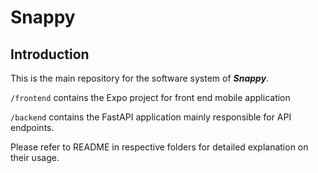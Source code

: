 # Snappy

## Introduction

This is the main repository for the software system of **_Snappy_**.

`/frontend` contains the Expo project for front end mobile application

`/backend` contains the FastAPI application mainly responsible for API endpoints.

Please refer to README in respective folders for detailed explanation on their usage.
